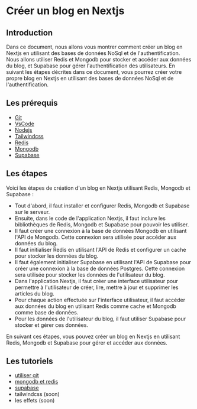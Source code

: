 # Créer un blog en Nextjs

## Introduction

Dans ce document, nous allons vous montrer comment créer un blog en Nextjs en utilisant des bases de données NoSql et de l'authentification. Nous allons utiliser Redis et Mongodb pour stocker et accéder aux données du blog, et Supabase pour gérer l'authentification des utilisateurs. En suivant les étapes décrites dans ce document, vous pourrez créer votre propre blog en Nextjs en utilisant des bases de données NoSql et de l'authentification.

## Les prérequis

- [Git](https://git-scm.com/)
- [VsCode](https://code.visualstudio.com/)
- [Nodejs](https://nodejs.org/en/)
- [Tailwindcss](https://tailwindcss.com/)
- [Redis](https://redis.io/)
- [Mongodb](https://www.mongodb.com/)
- [Supabase](https://supabase.com/)

## Les étapes

Voici les étapes de création d'un blog en Nextjs utilisant Redis, Mongodb et Supabase :

- Tout d'abord, il faut installer et configurer Redis, Mongodb et Supabase sur le serveur.
- Ensuite, dans le code de l'application Nextjs, il faut inclure les bibliothèques de Redis, Mongodb et Supabase pour pouvoir les utiliser.
- Il faut créer une connexion à la base de données Mongodb en utilisant l'API de Mongodb. Cette connexion sera utilisée pour accéder aux données du blog.
- Il faut initialiser Redis en utilisant l'API de Redis et configurer un cache pour stocker les données du blog.
- Il faut également initialiser Supabase en utilisant l'API de Supabase pour créer une connexion à la base de données Postgres. Cette connexion sera utilisée pour stocker les données de l'utilisateur du blog.
- Dans l'application Nextjs, il faut créer une interface utilisateur pour permettre à l'utilisateur de créer, lire, mettre à jour et supprimer les articles du blog.
- Pour chaque action effectuée sur l'interface utilisateur, il faut accéder aux données du blog en utilisant Redis comme cache et Mongodb comme base de données.
- Pour les données de l'utilisateur du blog, il faut utiliser Supabase pour stocker et gérer ces données.

En suivant ces étapes, vous pouvez créer un blog en Nextjs en utilisant Redis, Mongodb et Supabase pour gérer et accéder aux données.

## Les tutoriels

- [utiliser git](./git.md)
- [mongodb et redis](./Redis-Mongodb.md)
- [supabase](./supabaseOAuth.md)
- tailwindcss (soon)
- les effets (soon)
